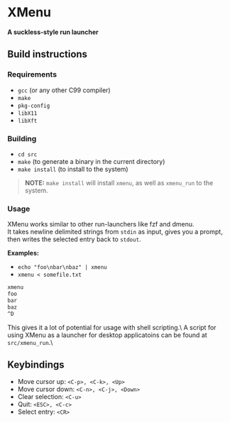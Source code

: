 # XMenu

**A suckless-style run launcher**

## Build instructions

### Requirements

- `gcc` (or any other C99 compiler)
- `make`
- `pkg-config`
- `libX11`
- `libXft`

### Building

- `cd src`
- `make` (to generate a binary in the current directory)
- `make install` (to install to the system)

> **NOTE:** `make install` will install `xmenu`, as well as `xmenu_run` to the system.

### Usage

XMenu works similar to other run-launchers like fzf and dmenu.\
It takes newline delimited strings from `stdin` as input, gives you a prompt, then writes the selected entry back to `stdout`.

**Examples:**

- `echo "foo\nbar\nbaz" | xmenu`
- `xmenu < somefile.txt`
```sh
xmenu
foo
bar
baz
^D
```

This gives it a lot of potential for usage with shell scripting.\\
A script for using XMenu as a launcher for desktop applicatoins can be found at `src/xmenu_run`.\\

## Keybindings

- Move cursor up: `<C-p>, <C-k>, <Up>`
- Move cursor down: `<C-n>, <C-j>, <Down>`
- Clear selection: `<C-u>`
- Quit: `<ESC>, <C-c>`
- Select entry: `<CR>`
